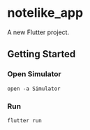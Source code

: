 # notelike_app

A new Flutter project.

## Getting Started

### Open Simulator
```
open -a Simulator
```

### Run 
```
flutter run
```

